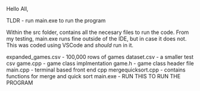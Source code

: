Hello All,

TLDR - run main.exe to run the program

Within the src folder, contains all the necesary files to run the code. From my testing, main.exe runs fine outside of the IDE, but in case it does not. This was coded using VSCode and *should* run in it.  

expanded_games.csv - 100,000 rows of games
dataset.csv - a smaller test csv
game.cpp - game class implmentation
game.h - game class header file
main.cpp - terminal based front end cpp
mergequicksort.cpp - contains functions for merge and quick sort
main.exe - RUN THIS TO RUN THE PROGRAM